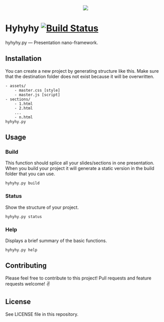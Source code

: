 <div align="center">
  <img src="https://raw.githubusercontent.com/MaciejCzyzewski/Hyhyhy/master/screenshot.png"/>
</div>

# Hyhyhy [![Build Status](https://travis-ci.org/MaciejCzyzewski/Hyhyhy.png)](https://travis-ci.org/MaciejCzyzewski/Hyhyhy)

hyhyhy.py — Presentation nano-framework.

## Installation

You can create a new project by generating structure like this. Make sure that the destination folder does not exist because it will be overwritten.

```
- assets/
	- master.css [style]
	- master.js [script]
- sections/
	- 1.html
	- 2.html
	...
	- n.html
hyhyhy.py
```

## Usage

### Build

This function should splice all your slides/sections in one presentation.
When you build your project it will generate a static version in the build folder that you can use. 

```
hyhyhy.py build
```

### Status

Show the structure of your project.

```
hyhyhy.py status
```

### Help

Displays a brief summary of the basic functions.

```
hyhyhy.py help
```

## Contributing

Please feel free to contribute to this project! Pull requests and feature requests welcome! :v:

## License

See LICENSE file in this repository.